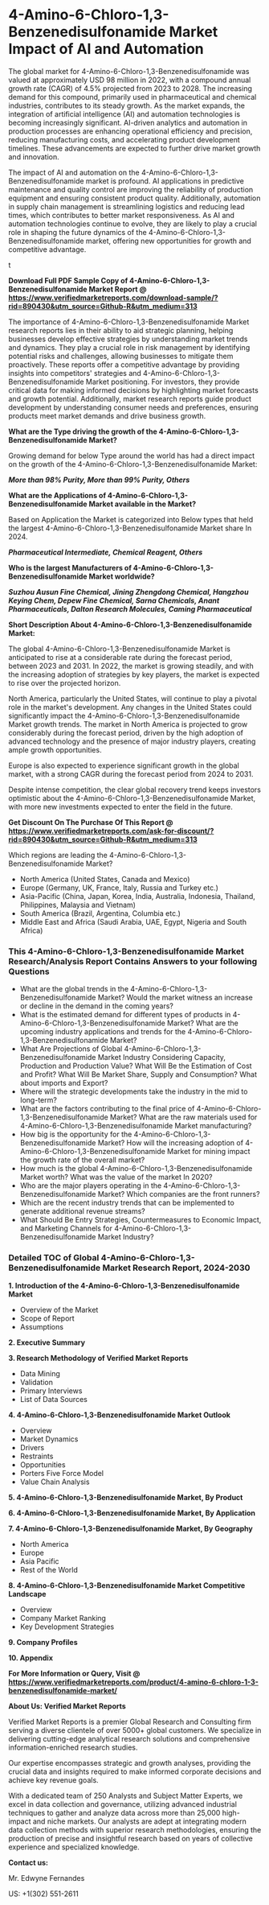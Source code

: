 <meta name="title" content="Global 4-Amino-6-Chloro-1,3-Benzenedisulfonamide Market Impact of AI and Automation"><meta name="description" content="The global market for 4-Amino-6-Chloro-1,3-Benzenedisulfonamide was valued at approximately USD 98 million in 2022, with a compound annual growth rate (CAGR) of 4.5% p"><meta name="title" content="4-Amino-6-Chloro-1,3-Benzenedisulfonamide Market Size, Share, Scope, Trends, Growth, Opportunities, Analysis, Forecast"><h1>4-Amino-6-Chloro-1,3-Benzenedisulfonamide Market Impact of AI and Automation</h1><p>The global market for 4-Amino-6-Chloro-1,3-Benzenedisulfonamide was valued at approximately USD 98 million in 2022, with a compound annual growth rate (CAGR) of 4.5% projected from 2023 to 2028. The increasing demand for this compound, primarily used in pharmaceutical and chemical industries, contributes to its steady growth. As the market expands, the integration of artificial intelligence (AI) and automation technologies is becoming increasingly significant. AI-driven analytics and automation in production processes are enhancing operational efficiency and precision, reducing manufacturing costs, and accelerating product development timelines. These advancements are expected to further drive market growth and innovation.</p><p>The impact of AI and automation on the 4-Amino-6-Chloro-1,3-Benzenedisulfonamide market is profound. AI applications in predictive maintenance and quality control are improving the reliability of production equipment and ensuring consistent product quality. Additionally, automation in supply chain management is streamlining logistics and reducing lead times, which contributes to better market responsiveness. As AI and automation technologies continue to evolve, they are likely to play a crucial role in shaping the future dynamics of the 4-Amino-6-Chloro-1,3-Benzenedisulfonamide market, offering new opportunities for growth and competitive advantage.</p>t</p><p id="" class=""><strong>Download Full PDF Sample Copy of 4-Amino-6-Chloro-1,3-Benzenedisulfonamide Market Report @ <a href="https://www.verifiedmarketreports.com/download-sample/?rid=890430&utm_source=Github-R&utm_medium=313" target="_blank">https://www.verifiedmarketreports.com/download-sample/?rid=890430&utm_source=Github-R&utm_medium=313</a></strong></p><p>The importance of&nbsp;4-Amino-6-Chloro-1,3-Benzenedisulfonamide Market research reports lies in their ability to aid strategic planning, helping businesses develop effective strategies by understanding market trends and dynamics. They play a crucial role in risk management by identifying potential risks and challenges, allowing businesses to mitigate them proactively. These reports offer a competitive advantage by providing insights into competitors' strategies and 4-Amino-6-Chloro-1,3-Benzenedisulfonamide Market positioning. For investors, they provide critical data for making informed decisions by highlighting market forecasts and growth potential. Additionally, market research reports guide product development by understanding consumer needs and preferences, ensuring products meet market demands and drive business growth.</p><p><strong>What are the&nbsp;Type driving the growth of the 4-Amino-6-Chloro-1,3-Benzenedisulfonamide Market?</strong></p><p id="" class="">Growing demand for below Type around the world has had a direct impact on the growth of the 4-Amino-6-Chloro-1,3-Benzenedisulfonamide Market:</p><em><strong>More than 98% Purity, More than 99% Purity, Others</strong></em></p><strong>What are the&nbsp;Applications&nbsp;of 4-Amino-6-Chloro-1,3-Benzenedisulfonamide Market available in the Market?</strong></p><p id="" class="">Based on Application the Market is categorized into Below types that held the largest 4-Amino-6-Chloro-1,3-Benzenedisulfonamide Market share In 2024.</p><em><strong>Pharmaceutical Intermediate, Chemical Reagent, Others</strong></em></p><strong>Who is the largest Manufacturers of 4-Amino-6-Chloro-1,3-Benzenedisulfonamide Market worldwide?</strong></p><p><em><strong>Suzhou Ausun Fine Chemical, Jining Zhengdong Chemical, Hangzhou Keying Chem, Depew Fine Chemical, Sarna Chemicals, Anant Pharmaceuticals, Dalton Research Molecules, Caming Pharmaceutical</strong></em></p><p id="" class=""><strong>Short Description About 4-Amino-6-Chloro-1,3-Benzenedisulfonamide Market:</strong></p><p>The global 4-Amino-6-Chloro-1,3-Benzenedisulfonamide Market is anticipated to rise at a considerable rate during the forecast period, between 2023 and 2031. In 2022, the market is growing steadily, and with the increasing adoption of strategies by key players, the market is expected to rise over the projected horizon.</p><p>North America, particularly the United States, will continue to play a pivotal role in the market's development. Any changes in the United States could significantly impact the 4-Amino-6-Chloro-1,3-Benzenedisulfonamide Market growth trends. The market in North America is projected to grow considerably during the forecast period, driven by the high adoption of advanced technology and the presence of major industry players, creating ample growth opportunities.</p><p>Europe is also expected to experience significant growth in the global market, with a strong CAGR during the forecast period from 2024 to 2031.</p><p>Despite intense competition, the clear global recovery trend keeps investors optimistic about the 4-Amino-6-Chloro-1,3-Benzenedisulfonamide Market, with more new investments expected to enter the field in the future.</p><p id="" class=""><strong>Get Discount On The Purchase Of This Report @ <a href="https://www.verifiedmarketreports.com/ask-for-discount/?rid=890430&utm_source=Github-R&utm_medium=313" target="_blank">https://www.verifiedmarketreports.com/ask-for-discount/?rid=890430&utm_source=Github-R&utm_medium=313</a></strong></p>Which regions are leading the 4-Amino-6-Chloro-1,3-Benzenedisulfonamide Market?</p><ul><li>North America (United States, Canada and Mexico)</li><li>Europe (Germany, UK, France, Italy, Russia and Turkey etc.)</li><li>Asia-Pacific (China, Japan, Korea, India, Australia, Indonesia, Thailand, Philippines, Malaysia and Vietnam)</li><li>South America (Brazil, Argentina, Columbia etc.)</li><li>Middle East and Africa (Saudi Arabia, UAE, Egypt, Nigeria and South Africa)</li></ul><h3 id="" class="">This 4-Amino-6-Chloro-1,3-Benzenedisulfonamide Market Research/Analysis Report Contains Answers to your following Questions</h3><ul><li>What are the global trends in the 4-Amino-6-Chloro-1,3-Benzenedisulfonamide Market? Would the market witness an increase or decline in the demand in the coming years?</li><li>What is the estimated demand for different types of products in 4-Amino-6-Chloro-1,3-Benzenedisulfonamide Market? What are the upcoming industry applications and trends for the 4-Amino-6-Chloro-1,3-Benzenedisulfonamide Market?</li><li>What Are Projections of Global 4-Amino-6-Chloro-1,3-Benzenedisulfonamide Market Industry Considering Capacity, Production and Production Value? What Will Be the Estimation of Cost and Profit? What Will Be Market Share, Supply and Consumption? What about imports and Export?</li><li>Where will the strategic developments take the industry in the mid to long-term?</li><li>What are the factors contributing to the final price of 4-Amino-6-Chloro-1,3-Benzenedisulfonamide Market? What are the raw materials used for 4-Amino-6-Chloro-1,3-Benzenedisulfonamide Market manufacturing?</li><li>How big is the opportunity for the 4-Amino-6-Chloro-1,3-Benzenedisulfonamide Market? How will the increasing adoption of 4-Amino-6-Chloro-1,3-Benzenedisulfonamide Market for mining impact the growth rate of the overall market?</li><li>How much is the global 4-Amino-6-Chloro-1,3-Benzenedisulfonamide Market worth? What was the value of the market In 2020?</li><li>Who are the major players operating in the 4-Amino-6-Chloro-1,3-Benzenedisulfonamide Market? Which companies are the front runners?</li><li>Which are the recent industry trends that can be implemented to generate additional revenue streams?</li><li>What Should Be Entry Strategies, Countermeasures to Economic Impact, and Marketing Channels for 4-Amino-6-Chloro-1,3-Benzenedisulfonamide Market Industry?</li></ul><h3 id="" class="">Detailed TOC of Global 4-Amino-6-Chloro-1,3-Benzenedisulfonamide Market Research Report, 2024-2030</h3><p id="" class=""><strong>1. Introduction of the 4-Amino-6-Chloro-1,3-Benzenedisulfonamide Market</strong></p><ul><li>Overview of the Market</li><li>Scope of Report</li><li>Assumptions</li></ul><p id="" class=""><strong>2. Executive Summary</strong></p><p id="" class=""><strong>3. Research Methodology of Verified Market Reports</strong></p><ul><li>Data Mining</li><li>Validation</li><li>Primary Interviews</li><li>List of Data Sources</li></ul><p id="" class=""><strong>4. 4-Amino-6-Chloro-1,3-Benzenedisulfonamide Market Outlook</strong></p><ul><li>Overview</li><li>Market Dynamics</li><li>Drivers</li><li>Restraints</li><li>Opportunities</li><li>Porters Five Force Model</li><li>Value Chain Analysis</li></ul><p id="" class=""><strong>5. 4-Amino-6-Chloro-1,3-Benzenedisulfonamide Market, By Product</strong></p><p id="" class=""><strong>6. 4-Amino-6-Chloro-1,3-Benzenedisulfonamide Market, By Application</strong></p><p id="" class=""><strong>7. 4-Amino-6-Chloro-1,3-Benzenedisulfonamide Market, By Geography</strong></p><ul><li>North America</li><li>Europe</li><li>Asia Pacific</li><li>Rest of the World</li></ul><p id="" class=""><strong>8. 4-Amino-6-Chloro-1,3-Benzenedisulfonamide Market Competitive Landscape</strong></p><ul><li>Overview</li><li>Company Market Ranking</li><li>Key Development Strategies</li></ul><p id="" class=""><strong>9. Company Profiles</strong></p><p id="" class=""><strong>10. Appendix</strong></p><p id="" class=""><strong>For More Information or Query, Visit @ <a href="https://www.verifiedmarketreports.com/product/4-amino-6-chloro-1-3-benzenedisulfonamide-market/" target="_blank">https://www.verifiedmarketreports.com/product/4-amino-6-chloro-1-3-benzenedisulfonamide-market/</a></strong></p><p id="" class=""><strong>About Us: Verified Market Reports</strong></p><p id="" class="">Verified Market Reports is a premier Global Research and Consulting firm serving a diverse clientele of over 5000+ global customers. We specialize in delivering cutting-edge analytical research solutions and comprehensive information-enriched research studies.</p><p id="" class="">Our expertise encompasses strategic and growth analyses, providing the crucial data and insights required to make informed corporate decisions and achieve key revenue goals.</p><p id="" class="">With a dedicated team of 250 Analysts and Subject Matter Experts, we excel in data collection and governance, utilizing advanced industrial techniques to gather and analyze data across more than 25,000 high-impact and niche markets. Our analysts are adept at integrating modern data collection methods with superior research methodologies, ensuring the production of precise and insightful research based on years of collective experience and specialized knowledge.</p><p id="" class=""><strong>Contact us:</strong></p><p id="" class="">Mr. Edwyne Fernandes</p><p id="" class="">US: +1(302) 551-2611</p>